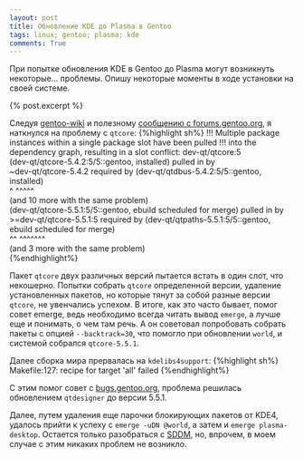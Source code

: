 ```yaml
---
layout: post
title: Обновление KDE до Plasma в Gentoo
tags: linux; gentoo; plasma; kde
comments: True
---
```


При попытке обновления KDE в Gentoo до Plasma могут возникнуть некоторые... проблемы. Опишу некоторые моменты в ходе установки на своей системе.

{% post.excerpt %}

Следуя [gentoo-wiki](https://wiki.gentoo.org/wiki/KDE/Plasma_5_upgrade) и полезному [сообщению с forums.gentoo.org](https://forums.gentoo.org/viewtopic-p-7842836.html#7842836), я наткнулся на проблему с `qtcore`:
{%highlight sh%}
!!! Multiple package instances within a single package slot have been pulled
!!! into the dependency graph, resulting in a slot conflict:
    dev-qt/qtcore:5  
    (dev-qt/qtcore-5.4.2:5/5::gentoo, installed) pulled in by  
    ~dev-qt/qtcore-5.4.2 required by (dev-qt/qtdbus-5.4.2:5/5::gentoo, installed)  
    ^       ^^^^^                                                          
    (and 10 more with the same problem)  
    (dev-qt/qtcore-5.5.1:5/5::gentoo, ebuild scheduled for merge) pulled in by  
    >=dev-qt/qtcore-5.5.1:5 required by (dev-qt/qtpaths-5.5.1:5/5::gentoo, ebuild scheduled for merge)  
    ^^       ^^^^^^^                                                                             
    (and 3 more with the same problem)  
{%endhighlight%}

Пакет `qtcore` двух различных версий пытается встать в один слот, что некошерно. Попытки собрать `qtcore` определенной версии, удаление установленных пакетов, но которые тянут за собой разные версии `qtcore`, не увенчались успехом. В итоге, как это часто бывает, помог совет emerge, ведь необходимо всегда читать вывод `emerge`, а лучше еще и понимать, о чем там речь. А он советовал попробовать собрать пакеты с опцией `--backtrack=30`, что помогло при обновлении `world`, и системой собрался `qtcore-5.5.1`.

Далее сборка мира прервалась на `kdelibs4support`:
{%highlight sh%}
Makefile:127: recipe for target 'all' failed 
{%endhighlight%}

С этим помог совет с [bugs.gentoo.org](https://bugs.gentoo.org/show_bug.cgi?id=563758), проблема решилась обновлением `qtdesigner` до версии 5.5.1.

Далее, путем удаления еще парочки блокирующих пакетов от KDE4, удалось прийти к успеху с `emerge -uDN @world`, а затем и `emerge plasma-desktop`.  Остается только разобраться с [SDDM](https://wiki.gentoo.org/wiki/SDDM), но, впрочем, в моем случае с этим никаких проблем не возникло.